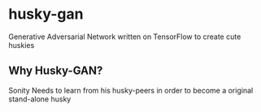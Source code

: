 # husky-gan
Generative Adversarial Network written on TensorFlow to create cute huskies

## Why Husky-GAN?
Sonity Needs to learn from his husky-peers in order to become a original stand-alone husky 